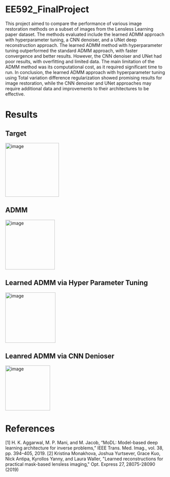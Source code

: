 # EE592_FinalProject

This project aimed to compare the performance of various image restoration methods on a subset of images from the Lensless Learning paper dataset. The methods evaluated include the learned ADMM approach with hyperparameter tuning, a CNN denoiser, and a UNet deep reconstruction approach. The learned ADMM method with hyperparameter tuning outperformed the standard ADMM approach, with faster convergence and better results. However, the CNN denoiser and UNet had poor results, with overfitting and limited data. The main limitation of the ADMM method was its computational cost, as it required significant time to run. In conclusion, the learned ADMM approach with hyperparameter tuning using Total variation difference regularization showed promising results for image restoration, while the CNN denoiser and UNet approaches may require additional data and improvements to their architectures to be effective.

# Results 

## Target 
<img width="169" alt="image" src="https://github.com/mmahjoub5/EE592_FinalProject/assets/55271527/bf13384f-0eaf-46e2-8401-59ef3c143e52">

## ADMM
<img width="156" alt="image" src="https://github.com/mmahjoub5/EE592_FinalProject/assets/55271527/6438cd9a-3f75-4af1-8fa5-c15be1347bd4">


## Learned ADMM via Hyper Parameter Tuning 

<img width="158" alt="image" src="https://github.com/mmahjoub5/EE592_FinalProject/assets/55271527/abb1171c-0365-4525-8d74-8a65782ae4d3">


## Leanred ADMM via CNN Denioser 
<img width="141" alt="image" src="https://github.com/mmahjoub5/EE592_FinalProject/assets/55271527/65b6d94d-ed0c-46f8-be52-a16b72abcb8f">



# References
[1]	H. K. Aggarwal, M. P. Mani, and M. Jacob, “MoDL: Model-based deep learning architecture for inverse problems,” IEEE Trans. Med. Imag., vol. 38, pp. 394–405, 2019.
[2]	Kristina Monakhova, Joshua Yurtsever, Grace Kuo, Nick Antipa, Kyrollos Yanny, and Laura Waller, "Learned reconstructions for practical mask-based lensless imaging," Opt. Express 27, 28075-28090 (2019)

